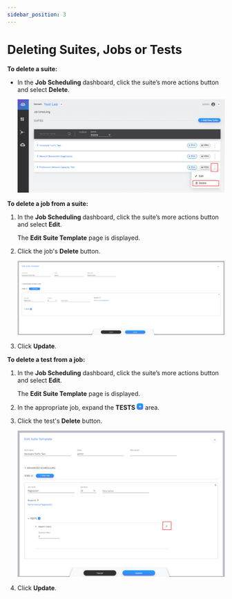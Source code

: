 ```yaml
---
sidebar_position: 3
---
```


# Deleting Suites, Jobs or Tests

**To delete a suite:**

- In the **Job Scheduling** dashboard, click the suite’s more actions button and select **Delete**.
    
    ![](/Images/JSS/JssDeleteSuites.png)
    

**To delete a job from a suite:**

1. In the **Job Scheduling** dashboard, click the suite’s more actions button and select **Edit**.
    
    The **Edit Suite Template** page is displayed.
    
2. Click the job's **Delete** button.
    
    ![](/Images/JSS/JssDeleteJobs.png)
    
3. Click **Update**.

**To delete a test from a job:**

1. In the **Job Scheduling** dashboard, click the suite’s more actions button and select **Edit**.
    
    The **Edit Suite Template** page is displayed.
    
2. In the appropriate job, expand the **TESTS** ![](/Images/JSS/JssAddButton.png) area.
3. Click the test's **Delete** button.
    
    ![](/Images/JSS/JssDeleteTests.png)
    
4. Click **Update**.